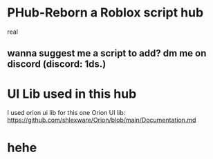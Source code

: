 # PHub-Reborn a Roblox script hub
real

## wanna suggest me a script to add? dm me on discord (discord: 1ds.)


# UI Lib used in this hub
I used orion ui lib for this one
Orion UI lib: https://github.com/shlexware/Orion/blob/main/Documentation.md

# hehe
